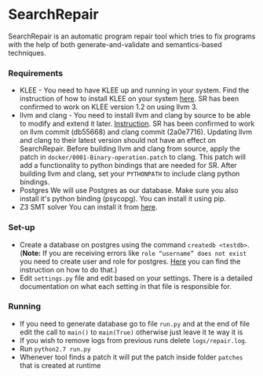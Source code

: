# SearchRepair #

SearchRepair is an automatic program repair tool which tries to fix programs with the help of both generate-and-validate
and semantics-based techniques.

### Requirements ###

* KLEE - You need to have KLEE up and running in your system. Find the
instruction of how to install KLEE on your system [here](http://klee.github.io/build-llvm34/).
SR has been confirmed to work on KLEE version 1.2 on using llvm 3.
* llvm and clang - You need to install llvm and clang by source to be
able to modify and extend it later. [Instruction](http://llvm.org/docs/GettingStarted.html).
SR has been confirmed to work on llvm commit (db55668) and clang commit (2a0e7716).
Updating llvm and clang to their latest version should not have an effect on SearchRepair.
Before building llvm and clang from source, apply the patch in `docker/0001-Binary-operation.patch`
to clang. This patch will add a functionality to python bindings that
are needed for SR. After building llvm and clang, set your `PYTHONPATH`
to include clang python bindings.
* Postgres
We will use Postgres as our database. Make sure you also install it's python binding (psycopg). You can
 install it using pip.
* Z3 SMT solver
You can install it from [here](https://github.com/Z3Prover/z3).

### Set-up ###

* Create a database on postgres using the command `createdb <testdb>`. 
(**Note:** If you are receiving errors like `role “username” does not exist`
you need to create user and role for postgres. [Here](https://stackoverflow.com/questions/11919391/postgresql-error-fatal-role-username-does-not-exist)
you can find the instruction on how to do that.)
* Edit `settings.py` file and edit based on your settings.
There is a detailed documentation on what each setting in that file is
responsible for.


### Running ###

* If you need to generate database go to file `run.py` and at the end of file edit the call to `main()` to `main(True)`
otherwise just leave it te way it is
* If you wish to remove logs from previous runs delete `logs/repair.log`.
* Run `python2.7 run.py`
* Whenever tool finds a patch it will put the patch inside folder `patches`
that is created at runtime

